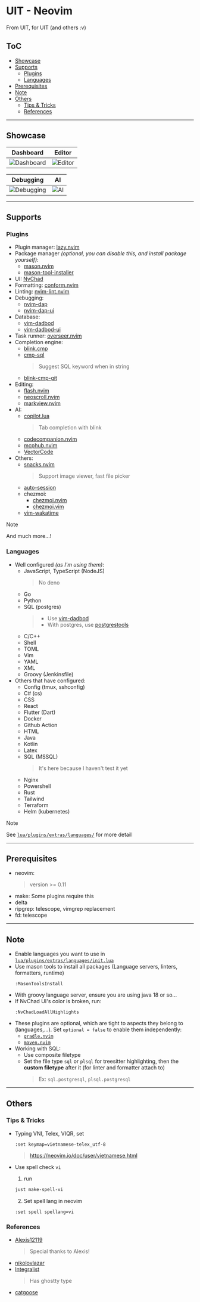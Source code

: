# UIT - Neovim

From UIT, for UIT (and others :v)

## ToC

<!-- START doctoc generated TOC please keep comment here to allow auto update -->
<!-- DON'T EDIT THIS SECTION, INSTEAD RE-RUN doctoc TO UPDATE -->

- [Showcase](#showcase)
- [Supports](#supports)
  - [Plugins](#plugins)
  - [Languages](#languages)
- [Prerequisites](#prerequisites)
- [Note](#note)
- [Others](#others)
  - [Tips & Tricks](#tips--tricks)
  - [References](#references)

<!-- END doctoc generated TOC please keep comment here to allow auto update -->

---

## Showcase

| Dashboard                                                                                     | Editor                                                                                     |
| --------------------------------------------------------------------------------------------- | ------------------------------------------------------------------------------------------ |
| ![Dashboard](https://github.com/user-attachments/assets/71ca08b3-8a52-403e-8d4b-804b11e4fca9) | ![Editor](https://github.com/user-attachments/assets/77cc3e3f-7b73-4b83-acc2-8b96faf81c3a) |

| Debugging                                                                                     | AI                                                                                     |
| --------------------------------------------------------------------------------------------- | -------------------------------------------------------------------------------------- |
| ![Debugging](https://github.com/user-attachments/assets/5705f91b-ac87-4de1-b509-dfe0ebeed6b2) | ![AI](https://github.com/user-attachments/assets/dff7a7aa-a3d3-468a-a986-8ee9beb4eecf) |

---

## Supports

### Plugins

- Plugin manager: [lazy.nvim](https://github.com/folke/lazy.nvim)
- Package manager _(optional, you can disable this, and install package yourself)_:
  - [mason.nvim](https://github.com/mason-org/mason.nvim)
  - [mason-tool-installer](https://github.com/WhoIsSethDaniel/mason-tool-installer.nvim)
- UI: [NvChad](https://github.com/NvChad/)
- Formatting: [conform.nvim](https://github.com/stevearc/conform.nvim)
- Linting: [nvim-lint.nvim](https://github.com/mfussenegger/nvim-lint)
- Debugging:
  - [nvim-dap](https://github.com/mfussenegger/nvim-dap/)
  - [nvim-dap-ui](https://github.com/rcarriga/nvim-dap-ui)
- Database:
  - [vim-dadbod](https://github.com/tpope/vim-dadbod)
  - [vim-dadbod-ui](https://github.com/kristijanhusak/vim-dadbod-ui)
- Task runner: [overseer.nvim](https://github.com/stevearc/overseer.nvim/)
- Completion engine:
  - [blink.cmp](https://github.com/Saghen/blink.cmp)
  - [cmp-sql](https://github.com/ray-x/cmp-sql)
    > Suggest SQL keyword when in string
  - [blink-cmp-git](https://github.com/Kaiser-Yang/blink-cmp-git/)
- Editing:
  - [flash.nvim](https://github.com/folke/flash.nvim)
  - [neoscroll.nvim](https://github.com/karb94/neoscroll.nvim)
  - [markview.nvim](https://github.com/OXY2DEV/markview.nvim)
- AI:
  - [copilot.lua](https://github.com/zbirenbaum/copilot.lua)
    > Tab completion with blink
  - [codecompanion.nvim](https://github.com/olimorris/codecompanion.nvim)
  - [mcphub.nvim](https://github.com/ravitemer/mcphub.nvim)
  - [VectorCode](https://github.com/Davidyz/VectorCode)
- Others:
  - [snacks.nvim](https://github.com/folke/snacks.nvim)
    > Support image viewer, fast file picker
  - [auto-session](https://github.com/rmagatti/auto-session)
  - chezmoi:
    - [chezmoi.nvim](https://github.com/xvzc/chezmoi.nvim)
    - [chezmoi.vim](https://github.com/alker0/chezmoi.vim)
  - [vim-wakatime](https://github.com/wakatime/vim-wakatime)

> [!NOTE]
> And much more...!

### Languages

- Well configured _(as I'm using them)_:
  - JavaScript, TypeScript (NodeJS)
    > No deno
  - Go
  - Python
  - SQL (postgres)
    > - Use [vim-dadbod](https://github.com/tpope/vim-dadbod)
    > - With postgres, use [postgrestools](https://github.com/supabase-community/postgres-language-server)
  - C/C++
  - Shell
  - TOML
  - Vim
  - YAML
  - XML
  - Groovy (Jenkinsfile)
- Others that have configured:
  - Config (tmux, sshconfig)
  - C# (cs)
  - CSS
  - React
  - Flutter (Dart)
  - Docker
  - Github Action
  - HTML
  - Java
  - Kotlin
  - Latex
  - SQL (MSSQL)
    > It's here because I haven't test it yet
  - Nginx
  - Powershell
  - Rust
  - Tailwind
  - Terraform
  - Helm (kubernetes)

> [!NOTE]
> See [`lua/plugins/extras/languages/`](lua/plugins/extras/languages) for more detail

---

## Prerequisites

- neovim:
  > version \>= 0.11
- make: Some plugins require this
- delta
- ripgrep: telescope, vimgrep replacement
- fd: telescope

---

## Note

- Enable languages you want to use in [`lua/plugins/extras/languages/init.lua`](lua/plugins/extras/languages/init.lua)
- Use mason tools to install all packages (Language servers, linters, formatters, runtime)
  ```
  :MasonToolsInstall
  ```
- With groovy language server, ensure you are using java 18 or so...
- If NvChad UI's color is broken, run:
  ```
  :NvChadLoadAllHighlights
  ```
- These plugins are optional, which are tight to aspects they belong to (languages,...). Set `optional = false` to enable them independently:
  - [`gradle.nvim`](./lua/plugins/extras/others/gradle.lua)
  - [`maven.nvim`](./lua/plugins/extras/others/maven.lua)
- Working with SQL:
  - Use composite filetype
  - Set the file type `sql` or `plsql` for treesitter highlighting, then the **custom filetype** after it (for linter and formatter attach to)
    > Ex: `sql.postgresql`, `plsql.postgresql`

---

## Others

### Tips & Tricks

- Typing VNI, Telex, VIQR, set

  ```vim
  :set keymap=vietnamese-telex_utf-8
  ```

  > <https://neovim.io/doc/user/vietnamese.html>

- Use spell check `vi`
  1. run
  ```sh
  just make-spell-vi
  ```
  2. Set spell lang in neovim
  ```vim
  :set spell spellang=vi
  ```

### References

- [Alexis12119](https://github.com/Alexis12119/nvim-config)
  > Special thanks to Alexis!
- [nikolovlazar](https://github.com/nikolovlazar/dotfiles/blob/main/.config/nvim/)
- [Integralist](https://github.com/Integralist/nvim)
  > Has ghostty type
- [catgoose](https://github.com/catgoose/nvim)
